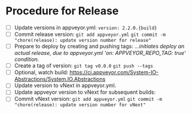 # Procedure for Release

- [ ] Update versions in appveyor.yml: `version: 2.2.0.{build}`
- [ ] Commit release version: `git add appveyor.yml` `git commit -m "chore(release): update version number for release"`
- [ ] Prepare to deploy by creating and pushing tags: _...initiates deploy an actual release, due to appveyor.yml 'on: APPVEYOR_REPO_TAG: true' condition._
- [ ] Create a tag of version: `git tag v0.0.0` `git push --tags` 
- [ ] Optional, watch build: https://ci.appveyor.com/System-IO-Abstractions/System.IO.Abstractions
- [ ] Update version to vNext in appveyor.yml.
- [ ] Update appveyor version to vNext for subsequent builds: 
- [ ] Commit vNext version: `git add appveyor.yml` `git commit -m "chore(release): update version number for vNext"`